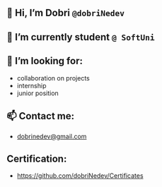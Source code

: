 ## 👋 Hi, I’m Dobri `@dobriNedev`
## 🌱 I’m currently student `@ SoftUni`
## 💞️ I’m looking for:
- collaboration on projects
- internship
- junior position 
## 📫 Contact me:
- dobrinedev@gmail.com
## Certification:
- https://github.com/dobriNedev/Certificates

<!---
dobriNedev/dobriNedev is a ✨ special ✨ repository because its `README.md` (this file) appears on your GitHub profile.
You can click the Preview link to take a look at your changes.
--->
